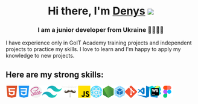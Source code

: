 <h1 align="center">Hi there, I'm <a href="https://www.linkedin.com/in/denys-tolmachov/" target="_blank">Denys</a> 
<img src="https://github.com/blackcater/blackcater/raw/main/images/Hi.gif" height="32"/></h1>
<h3 align="center">I am a junior developer from Ukraine ​💙💛🇺🇦​</h3>
<p>I have experience only in GoIT Academy training projects and independent projects to practice my skills. I love to learn and I'm happy to apply my knowledge to new projects.</p>
<h2>Here are my strong skills:</h2>
<div align="center">
  <img align="left" src="/img/html.png" height="32"/>
  <img align="left" src="/img/css.png" height="32" />
  <img align="left" src="/img/sass.png" height="32" />
  <img align="left" src="/img/tailwind-css.svg" height="32"/>
  <img align="left" src="/img/handlebars.png" height="32" />
  <img align="left" src="/img/js.png" height="32" />
  <img align="left" src="/img/react.png" height="32" />
  <img align="left" src="/img/node.png" height="32" />
  <img align="left" src="/img/webpack.png" height="32" />
  <img align="left" src="/img/git.png" height="32" />
  <img align="left" src="/img/visual-studio-code.png" height="32"/>
  <img align="left" src="/img/webstorm.png" height="32" />
  <img align="left" src="/img/figma.png" height="32" />
</div>
